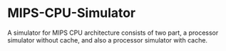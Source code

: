# MIPS-CPU-Simulator

A simulator for MIPS CPU architecture consists of two part,
a processor simulator without cache, and also a processor simulator with cache.
